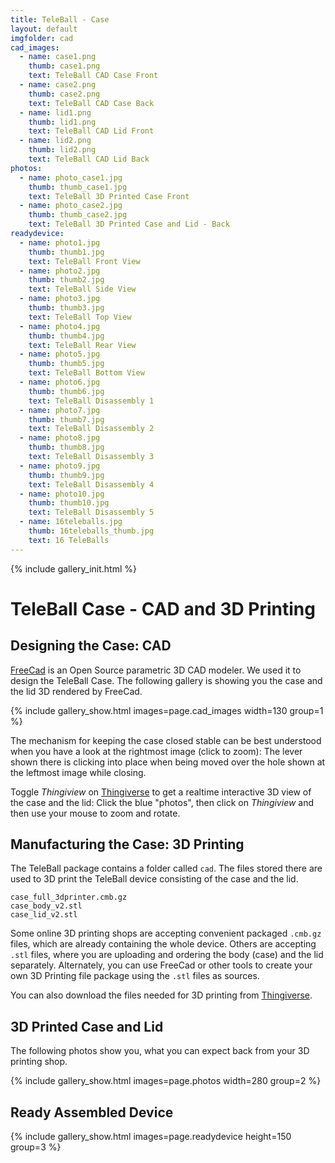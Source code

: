 ```yaml
---
title: TeleBall - Case
layout: default
imgfolder: cad
cad_images:
  - name: case1.png
    thumb: case1.png
    text: TeleBall CAD Case Front
  - name: case2.png
    thumb: case2.png
    text: TeleBall CAD Case Back
  - name: lid1.png
    thumb: lid1.png
    text: TeleBall CAD Lid Front
  - name: lid2.png
    thumb: lid2.png
    text: TeleBall CAD Lid Back
photos:
  - name: photo_case1.jpg
    thumb: thumb_case1.jpg
    text: TeleBall 3D Printed Case Front
  - name: photo_case2.jpg
    thumb: thumb_case2.jpg
    text: TeleBall 3D Printed Case and Lid - Back
readydevice:
  - name: photo1.jpg
    thumb: thumb1.jpg
    text: TeleBall Front View
  - name: photo2.jpg
    thumb: thumb2.jpg
    text: TeleBall Side View
  - name: photo3.jpg
    thumb: thumb3.jpg
    text: TeleBall Top View
  - name: photo4.jpg
    thumb: thumb4.jpg
    text: TeleBall Rear View
  - name: photo5.jpg
    thumb: thumb5.jpg
    text: TeleBall Bottom View        
  - name: photo6.jpg
    thumb: thumb6.jpg
    text: TeleBall Disassembly 1
  - name: photo7.jpg
    thumb: thumb7.jpg
    text: TeleBall Disassembly 2
  - name: photo8.jpg
    thumb: thumb8.jpg
    text: TeleBall Disassembly 3
  - name: photo9.jpg
    thumb: thumb9.jpg
    text: TeleBall Disassembly 4
  - name: photo10.jpg
    thumb: thumb10.jpg
    text: TeleBall Disassembly 5
  - name: 16teleballs.jpg
    thumb: 16teleballs_thumb.jpg
    text: 16 TeleBalls
---
```


{% include gallery_init.html %}

TeleBall Case - CAD and 3D Printing
===================================

Designing the Case: CAD
---

[FreeCad](https://FreeCAD.Org) is an Open Source parametric 3D CAD modeler.
We used it to design the TeleBall Case. The following gallery is showing you the
case and the lid 3D rendered by FreeCad.

{% include gallery_show.html images=page.cad_images width=130 group=1 %}

The mechanism for keeping the case closed stable can be best understood when you
have a look at the rightmost image (click to zoom): The lever shown there is
clicking into place when being moved over the hole shown at the leftmost image
while closing.

Toggle *Thingiview* on [Thingiverse](http://www.thingiverse.com/thing:621294)
to get a realtime interactive 3D view of the case and the lid: Click the blue
"photos", then click on *Thingiview* and then use your mouse to zoom and rotate.

Manufacturing the Case: 3D Printing
-----------------------------------

The TeleBall package contains a folder called `cad`. The files stored there
are used to 3D print the TeleBall device consisting of the case and the lid.

    case_full_3dprinter.cmb.gz   
    case_body_v2.stl
    case_lid_v2.stl

Some online 3D printing shops are accepting convenient packaged `.cmb.gz` files,
which are already containing the whole device. Others are accepting `.stl` files,
where you are uploading and ordering the body (case) and the lid separately.
Alternately, you can use FreeCad or other tools to create your own 3D Printing
file package using the `.stl` files as sources.

You can also download the files needed for 3D printing from
[Thingiverse](http://www.thingiverse.com/thing:621294).

3D Printed Case and Lid
-----------------------

The following photos show you, what you can expect back from your 3D printing shop.

{% include gallery_show.html images=page.photos width=280 group=2 %}

Ready Assembled Device
----------------------

{% include gallery_show.html images=page.readydevice height=150 group=3 %}
